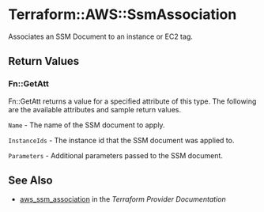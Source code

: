 # Terraform::AWS::SsmAssociation

Associates an SSM Document to an instance or EC2 tag.

## Return Values

### Fn::GetAtt

Fn::GetAtt returns a value for a specified attribute of this type. The following are the available attributes and sample return values.

`Name` - The name of the SSM document to apply.

`InstanceIds` - The instance id that the SSM document was applied to.

`Parameters` - Additional parameters passed to the SSM document.

## See Also

* [aws_ssm_association](https://www.terraform.io/docs/providers/aws/r/ssm_association.html) in the _Terraform Provider Documentation_